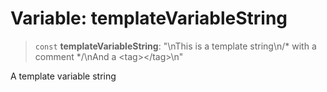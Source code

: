 # Variable: templateVariableString

> `const` **templateVariableString**: "\nThis is a template string\n/\* with a comment \*/\nAnd a \<tag\>\</tag\>\n"

A template variable string
